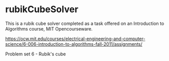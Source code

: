 # rubikCubeSolver

This is a rubik cube solver completed as a task offered on an Introduction to Algorithms course, MIT Opencourseware. 

https://ocw.mit.edu/courses/electrical-engineering-and-computer-science/6-006-introduction-to-algorithms-fall-2011/assignments/

Problem set 6 - Rubik's cube
